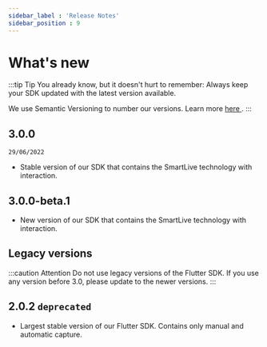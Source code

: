 ```yaml
---
sidebar_label : 'Release Notes'
sidebar_position : 9
---
```


# What's new

:::tip Tip
You already know, but it doesn't hurt to remember: Always keep your SDK updated with the latest version available.

We use Semantic Versioning to number our versions. Learn more [ here ]( /important-concepts ).
:::


## 3.0.0
``29/06/2022``
- Stable version of our SDK that contains the SmartLive technology with interaction.

## 3.0.0-beta.1
- New version of our SDK that contains the SmartLive technology with interaction.


## Legacy versions

:::caution Attention
Do not use legacy versions of the Flutter SDK. If you use any version before 3.0, please update to the newer versions.
:::

## 2.0.2 `deprecated`
- Largest stable version of our Flutter SDK. Contains only manual and automatic capture.